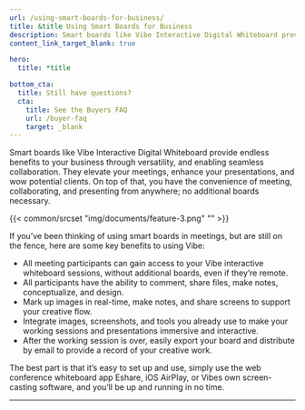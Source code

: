 ```yaml
---
url: /using-smart-boards-for-business/
title: &title Using Smart Boards for Business
description: Smart boards like Vibe Interactive Digital Whiteboard provide endless benefits to your business through versatility, and enabling seamless collaboration.
content_link_target_blank: true

hero:
  title: *title

bottom_cta:
  title: Still have questions?
  cta:
    title: See the Buyers FAQ
    url: /buyer-faq
    target: _blank
---
```


Smart boards like Vibe Interactive Digital Whiteboard provide endless benefits to your business through versatility, and enabling seamless collaboration. They elevate your meetings, enhance your presentations, and wow potential clients. On top of that, you have the convenience of meeting, collaborating, and presenting from anywhere; no additional boards necessary.

{{< common/srcset "img/documents/feature-3.png" "" >}}

If you’ve been thinking of using smart boards in meetings, but are still on the fence, here are some key benefits to using Vibe:

- All meeting participants can gain access to your Vibe interactive whiteboard sessions, without additional boards, even if they’re remote.
- All participants have the ability to comment, share files, make notes, conceptualize, and design.
- Mark up images in real-time, make notes, and share screens to support your creative flow.
- Integrate images, screenshots, and tools you already use to make your working sessions and presentations immersive and interactive.
- After the working session is over, easily export your board and distribute by email to provide a record of your creative work.

The best part is that it’s easy to set up and use, simply use the web conference whiteboard app Eshare, iOS AirPlay, or Vibes own screen-casting software, and you’ll be up and running in no time.

---
